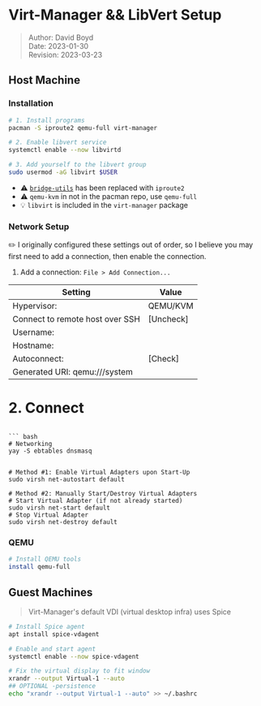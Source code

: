 # Virt-Manager && LibVert Setup

> Author: David Boyd<br>
> Date: 2023-01-30 <br>
> Revision: 2023-03-23

## Host Machine

### Installation

``` bash
# 1. Install programs
pacman -S iproute2 qemu-full virt-manager

# 2. Enable libvert service
systemctl enable --now libvirtd

# 3. Add yourself to the libvert group
sudo usermod -aG libvirt $USER
```

- :warning: [`bridge-utils`][butils] has been replaced with `iproute2`
- :warning: `qemu-kvm` in not in the pacman repo, use `qemu-full`
- :bulb: `libvirt` is included in the `virt-manager` package

### Network Setup

:pencil2: I originally configured these settings out of order, so I believe you
may first need to add a connection, then enable the connection.

1. Add a connection: `File > Add Connection...`

| Setting                         | Value     |
|---------------------------------|-----------|
| Hypervisor:                     | QEMU/KVM  |
| Connect to remote host over SSH | [Uncheck] |
| Username:                       | <blank>   |
| Hostname:                       | <blank>   |
| Autoconnect:                    | [Check]   |
| Generated URI: qemu:///system   |           |

# 2. Connect
```

``` bash
# Networking
yay -S ebtables dnsmasq


# Method #1: Enable Virtual Adapters upon Start-Up
sudo virsh net-autostart default

# Method #2: Manually Start/Destroy Virtual Adapters
# Start Virtual Adapter (if not already started)
sudo virsh net-start default
# Stop Virtual Adapter
sudo virsh net-destroy default
```

### QEMU

``` bash
# Install QEMU tools
install qemu-full
```

## Guest Machines

> Virt-Manager's default VDI (virtual desktop infra) uses Spice

``` bash
# Install Spice agent
apt install spice-vdagent

# Enable and start agent
systemctl enable --now spice-vdagent

# Fix the virtual display to fit window
xrandr --output Virtual-1 --auto
## OPTIONAL -persistence
echo "xrandr --output Virtual-1 --auto" >> ~/.bashrc
```

<!-- Reference Links -->
[butils]: https://wiki.linuxfoundation.org/networking/bridge
